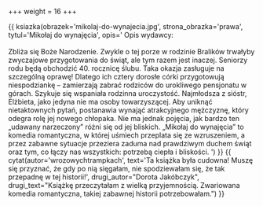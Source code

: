 +++
weight = 16
+++

{{ ksiazka(obrazek='mikolaj-do-wynajecia.jpg', strona_obrazka='prawa', tytul='Mikołaj do wynajęcia', opis='
Opis wydawcy:<br/><br/>
Zbliża się Boże Narodzenie. Zwykle o tej porze w rodzinie Bralików trwałyby zwyczajowe przygotowania do świąt, ale tym razem jest inaczej. Seniorzy rodu będą obchodzić 40. rocznicę ślubu. Taka okazja zasługuje na szczególną oprawę! Dlatego ich cztery dorosłe córki przygotowują niespodziankę – zamierzają zabrać rodziców do urokliwego pensjonatu w górach. Szykuje się wspaniała rodzinna uroczystość.
Najmłodsza z sióstr, Elżbieta, jako jedyna nie ma osoby towarzyszącej. Aby uniknąć nietaktownych pytań, postanawia wynająć atrakcyjnego mężczyznę, który odegra rolę jej nowego chłopaka. Nie ma jednak pojęcia, jak bardzo ten „udawany narzeczony” różni się od jej bliskich.
„Mikołaj do wynajęcia” to komedia romantyczna, w której uśmiech przeplata się ze wzruszeniem, a przez zabawne sytuacje przeziera zaduma nad prawdziwym duchem świąt oraz tym, co łączy nas wszystkich: potrzebą ciepła i bliskości.
') }}
{{ cytat(autor='wrozowychtrampkach', text='Ta książka była cudowna! Muszę się przyznać, że gdy po nią sięgałam, nie spodziewałam się, że tak przepadnę w tej historii!', drugi_autor="Dorota Jakóbczyk", drugi_text="Książkę przeczytałam z wielką przyjemnością. Zwariowana komedia romantyczna, takiej zabawnej historii potrzebowałam.") }}
